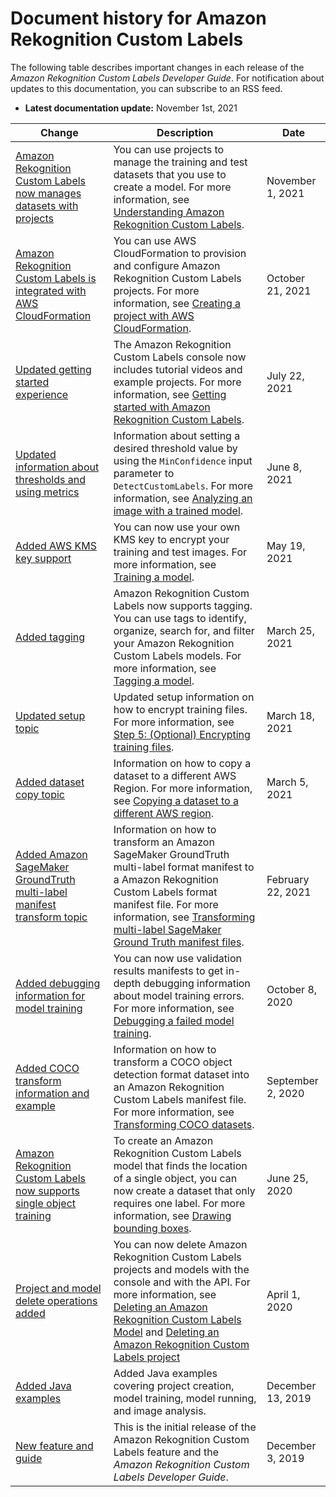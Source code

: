 # Document history for Amazon Rekognition Custom Labels<a name="document-history"></a>

The following table describes important changes in each release of the *Amazon Rekognition Custom Labels Developer Guide*\. For notification about updates to this documentation, you can subscribe to an RSS feed\. 
+ **Latest documentation update:** November 1st, 2021

| Change | Description | Date | 
| --- |--- |--- |
| [Amazon Rekognition Custom Labels now manages datasets with projects](#document-history) | You can use projects to manage the training and test datasets that you use to create a model\. For more information, see [Understanding Amazon Rekognition Custom Labels](https://docs.aws.amazon.com/understanding-custom-labels.html)\. | November 1, 2021 | 
| [Amazon Rekognition Custom Labels is integrated with AWS CloudFormation](#document-history) | You can use AWS CloudFormation to provision and configure Amazon Rekognition Custom Labels projects\. For more information, see [Creating a project with AWS CloudFormation](https://docs.aws.amazon.com/cloudformation.html)\. | October 21, 2021 | 
| [Updated getting started experience](#document-history) | The Amazon Rekognition Custom Labels console now includes tutorial videos and example projects\. For more information, see [Getting started with Amazon Rekognition Custom Labels](https://docs.aws.amazon.com/gs-introduction.html)\. | July 22, 2021 | 
| [Updated information about thresholds and using metrics ](#document-history) | Information about setting a desired threshold value by using the `MinConfidence` input parameter to `DetectCustomLabels`\. For more information, see [Analyzing an image with a trained model](https://docs.aws.amazon.com/detecting-custom-labels.html)\. | June 8, 2021 | 
| [ Added AWS KMS key support](#document-history) | You can now use your own KMS key to encrypt your training and test images\. For more information, see [Training a model](https://docs.aws.amazon.com/rekognition/latest/customlabels-dg/training-model.html)\. | May 19, 2021 | 
| [Added tagging](#document-history) | Amazon Rekognition Custom Labels now supports tagging\. You can use tags to identify, organize, search for, and filter your Amazon Rekognition Custom Labels models\. For more information, see [Tagging a model](https://docs.aws.amazon.com/rekognition/latest/customlabels-dg/tm-tagging-model.html)\. | March 25, 2021 | 
| [Updated setup topic](#document-history) | Updated setup information on how to encrypt training files\. For more information, see [Step 5: \(Optional\) Encrypting training files](https://docs.aws.amazon.com/rekognition/latest/customlabels-dg/su-encrypt-bucket.html)\. | March 18, 2021 | 
| [Added dataset copy topic](#document-history) | Information on how to copy a dataset to a different AWS Region\. For more information, see [Copying a dataset to a different AWS region](https://docs.aws.amazon.com/rekognition/latest/customlabels-dg/dataset-region-transfer.html)\. | March 5, 2021 | 
| [Added Amazon SageMaker GroundTruth multi\-label manifest transform topic ](#document-history) | Information on how to transform an Amazon SageMaker GroundTruth multi\-label format manifest to a Amazon Rekognition Custom Labels format manifest file\. For more information, see [Transforming multi\-label SageMaker Ground Truth manifest files](https://docs.aws.amazon.com/rekognition/latest/customlabels-dg/md-gt-cl-transform.html)\. | February 22, 2021 | 
| [Added debugging information for model training](#document-history) | You can now use validation results manifests to get in\-depth debugging information about model training errors\. For more information, see [Debugging a failed model training](https://docs.aws.amazon.com/rekognition/latest/customlabels-dg/tm-debugging.html)\. | October 8, 2020 | 
| [Added COCO transform information and example](#document-history) | Information on how to transform a COCO object detection format dataset into an Amazon Rekognition Custom Labels manifest file\. For more information, see [Transforming COCO datasets](https://docs.aws.amazon.com/rekognition/latest/customlabels-dg/md-transform-coco.html)\.  | September 2, 2020 | 
| [Amazon Rekognition Custom Labels now supports single object training](#document-history) | To create an Amazon Rekognition Custom Labels model that finds the location of a single object, you can now create a dataset that only requires one label\. For more information, see [Drawing bounding boxes](https://docs.aws.amazon.com/rekognition/latest/customlabels-dg/md-localize-objects.html)\.  | June 25, 2020 | 
| [Project and model delete operations added](#document-history) | You can now delete Amazon Rekognition Custom Labels projects and models with the console and with the API\. For more information, see [Deleting an Amazon Rekognition Custom Labels Model](https://docs.aws.amazon.com/rekognition/latest/customlabels-dg/tm-delete-model.html) and [Deleting an Amazon Rekognition Custom Labels project](https://docs.aws.amazon.com/rekognition/latest/customlabels-dg/mp-delete-project.html)  | April 1, 2020 | 
| [Added Java examples](#document-history) | Added Java examples covering project creation, model training, model running, and image analysis\. | December 13, 2019 | 
| [New feature and guide](#document-history) | This is the initial release of the Amazon Rekognition Custom Labels feature and the *Amazon Rekognition Custom Labels Developer Guide*\. | December 3, 2019 | 